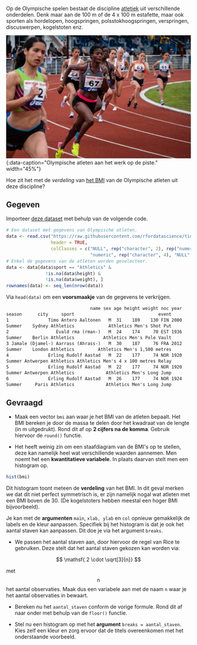 Op de Olympische spelen bestaat de discipline <a href="https://nl.wikipedia.org/wiki/Atletiek" target="_blank">atletiek</a> uit verschillende onderdelen. Denk maar aan de 100 m of de 4 x 100 m estafette, maar ook sporten als hordelopen, hoogspringen, polsstokhoogspringen, verspringen, discuswerpen, kogelstoten enz. 

![Olympische atleten aan het werk op de piste.](media/nicolas-hoizey.jpg "Foto door Nicolas Hoizey op Unsplash."){:data-caption="Olympische atleten aan het werk op de piste." width="45%"}

Hoe zit het met de *verdeling* van <a href="https://www.gezondleven.be/themas/voeding/obesitas-en-overgewicht/body-mass-index-bmi" target="_blank">het BMI</a> van de Olympische atleten uit deze discipline?

## Gegeven

Importeer <a href="https://github.com/rfordatascience/tidytuesday/blob/master/data/2021/2021-07-27/olympics.csv" target="_blank">deze dataset</a> met behulp van de volgende code.

```R
# Een dataset met gegevens van Olympische atleten.
data <- read.csv("https://raw.githubusercontent.com/rfordatascience/tidytuesday/master/data/2021/2021-07-27/olympics.csv",
                 header = TRUE,
                 colClasses = c("NULL", rep("character", 2), rep("numeric", 3), "NULL", "character", "NULL",
                                "numeric", rep("character", 4), "NULL" ))
# Enkel de gegevens van de atleten worden geselecteer.
data <- data[data$sport == "Athletics" &
               !is.na(data$height) &
               !is.na(data$weight), ]
rownames(data) <- seq_len(nrow(data))
```

Via `head(data)` om een **voorsmaakje** van de gegevens te verkrijgen.

```
                                name sex age height weight noc year season      city     sport                                event
1               Timo Antero Aaltonen   M  31    189    130 FIN 2000 Summer    Sydney Athletics             Athletics Men's Shot Put
2                  Evald rma (rman-)   M  24    174     70 EST 1936 Summer    Berlin Athletics           Athletics Men's Pole Vault
3 Jamale (Djamel-) Aarrass (Ahrass-)   M  30    187     76 FRA 2012 Summer    London Athletics         Athletics Men's 1,500 metres
4               Erling Rudolf Aastad   M  22    177     74 NOR 1920 Summer Antwerpen Athletics Athletics Men's 4 x 100 metres Relay
5               Erling Rudolf Aastad   M  22    177     74 NOR 1920 Summer Antwerpen Athletics            Athletics Men's Long Jump
6               Erling Rudolf Aastad   M  26    177     74 NOR 1924 Summer     Paris Athletics            Athletics Men's Long Jump
```

## Gevraagd

- Maak een vector `bmi` aan waar je het BMI van de atleten bepaalt. Het BMI bereken je door de massa te delen door het kwadraat van de lengte (in m uitgedrukt). Rond dit af op **2 cijfers na de komma**. Gebruik hiervoor de `round()` functie.

- Het heeft weinig zin om een staafdiagram van de BMI's op te stellen, deze kan namelijk heel wat verschillende waarden aannemen. Men noemt het een **kwantitatieve variabele**. In plaats daarvan stelt men een histogram op.

```R
hist(bmi)
```

Dit histogram toont meteen de **verdeling** van het BMI. In dit geval merken we dat dit niet perfect symmetrisch is, er zijn namelijk nogal wat atleten met een BMI boven de 30. (De kogelstoters hebben meestal een hoger BMI bijvoorbeeld).

   Je kan met de **argumenten** `main`, `xlab, ylab` en `col` opnieuw gemakkelijk de labels en de kleur aanpassen. Specifiek bij het histogram is dat je ook het aantal staven kan aanpassen. Dit doe je via het argument `breaks`.

- We passen het aantal staven aan, door hiervoor de regel van Rice te gebruiken. Deze stelt dat het aantal staven gekozen kan worden via:

$$
\mathsf{ 2 \cdot \sqrt[3]{n}}
$$

met $$\mathsf{n}$$ het aantal observaties. Maak dus een variabele aan met de naam `n` waar je het aantal observaties in bewaart.

- Bereken nu het `aantal_staven` conform de vorige formule. Rond dit af naar onder met behulp van de `floor()` functie.

- Stel nu een histogram op met het **argument** `breaks = aantal_staven`. Kies zelf een kleur en zorg ervoor dat de titels overeenkomen met het onderstaande voorbeeld.